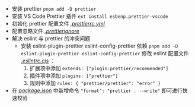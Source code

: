 - 安装 prettier `pnpm add -D prettier`
- 安装 VS Code Prettier 插件 `ext install esbenp.prettier-vscode`
- 初始化 prettier 配置文件 [_.prettierrc.yml_](/.prettierrc.yml)
- 配置忽略文件 [_.prettierignore_](/.prettierignore)
- 解决 eslint 与 prettier 的冲突问题
  - 安装 eslint-plugin-prettier eslint-config-prettier 依赖 `pnpm add -D eslint-plugin-prettier eslint-config-prettier` 修改 eslint 配置文件 [_.eslintrc.cjs_](/.eslintrc.cjs) ：
    1. 扩展项中添加 `extends: ["plugin:prettier/recommended"]`
    2. 插件项中添加 `plugins: ["prettier"]`
    3. 规则中添加 `rules: { "prettier/prettier": "error" }`
- 在 [_package.json_](/package.json) 中新增命令 `"format": "prettier . --write"` 即可进行快速校验
